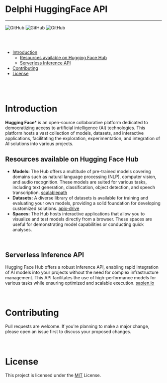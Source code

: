 # Delphi HuggingFace API

___
![GitHub](https://img.shields.io/badge/IDE%20Version-Delphi%2010.3/11/12-yellow)
![GitHub](https://img.shields.io/badge/platform-all%20platforms-green)
![GitHub](https://img.shields.io/badge/Updated%20the%2012/22/2024-blue)

<br/>
<br/>


- [Introduction](#Introduction)
    - [Resources available on Hugging Face Hub](#Resources-available-on-Hugging-Face-Hub)
    - [Serverless Inference API](#Serverless-Inference-API)
- [Contributing](#contributing)
- [License](#license)
 
<br/>
<br/>

# Introduction

**Hugging Face*** is an open-source collaborative platform dedicated to democratizing access to artificial intelligence (AI) technologies. This platform hosts a vast collection of models, datasets, and interactive applications, facilitating the exploration, experimentation, and integration of AI solutions into various projects.

## Resources available on Hugging Face Hub

- **Models:** The Hub offers a multitude of pre-trained models covering domains such as natural language processing (NLP), computer vision, and audio recognition. These models are suited for various tasks, including text generation, classification, object detection, and speech transcription. [scalablepath](https://www.scalablepath.com/machine-learning/hugging-face?utm_source=chatgpt.com)
- **Datasets:** A diverse library of datasets is available for training and evaluating your own models, providing a solid foundation for developing customized solutions. [apix-drive](https://apix-drive.com/en/blog/useful/what-is-hugging-face?utm_source=chatgpt.com)
- **Spaces:** The Hub hosts interactive applications that allow you to visualize and test models directly from a browser. These spaces are useful for demonstrating model capabilities or conducting quick analyses. 

<br/>

## Serverless Inference API

Hugging Face Hub offers a robust Inference API, enabling rapid integration of AI models into your projects without the need for complex infrastructure management. This API facilitates the use of high-performance models for various tasks while ensuring optimized and scalable execution. [sapien.io](https://www.sapien.io/blog/what-is-hugging-face-a-review-of-its-key-features-and-tools?utm_source=chatgpt.com)

<br>

# Contributing

Pull requests are welcome. If you're planning to make a major change, please open an issue first to discuss your proposed changes.

<br/>

# License

This project is licensed under the [MIT](https://choosealicense.com/licenses/mit/) License.